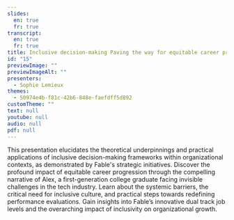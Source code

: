 ```yaml
---
slides:
  en: true
  fr: true
transcript:
  en: true
  fr: true
title: Inclusive decision-making Paving the way for equitable career progression
id: "15"
previewImage: ""
previewImageAlt: ""
presenters:
  - Sophie Lemieux
themes:
  - 50974e4b-f81c-42b6-848e-faefdff5d892
customTheme: ""
text: null
youtube: null
audio: null
pdf: null
---
```

This presentation elucidates the theoretical underpinnings and practical applications of inclusive decision-making frameworks within organizational contexts, as demonstrated by Fable's strategic initiatives. Discover the profound impact of equitable career progression through the compelling narrative of Alex, a first-generation college graduate facing invisible challenges in the tech industry. Learn about the systemic barriers, the critical need for inclusive culture, and practical steps towards redefining performance evaluations. Gain insights into Fable’s innovative dual track job levels and the overarching impact of inclusivity on organizational growth.
